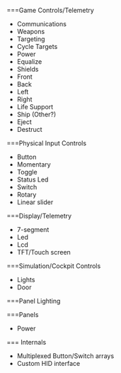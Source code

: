 
===Game Controls/Telemetry
 * Communications
 * Weapons
 * Targeting
  * Cycle Targets
 * Power
  * Equalize
 * Shields
  * Front
  * Back
  * Left
  * Right
 * Life Support
 * Ship (Other?)
  * Eject
  * Destruct

===Physical Input Controls
 * Button
  * Momentary
  * Toggle
  * Status Led
 * Switch
 * Rotary
 * Linear slider

===Display/Telemetry
 * 7-segment
 * Led
 * Lcd
 * TFT/Touch screen

 ===Simulation/Cockpit Controls
  * Lights
  * Door

===Panel Lighting


===Panels  
* Power


=== Internals
 * Multiplexed Button/Switch arrays
 * Custom HID interface
 
